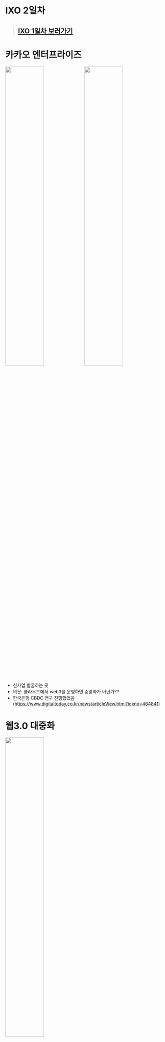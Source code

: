 # IXO 2일차

> ## [IXO 1일차 보러가기](../1/1일차.md)

# 카카오 엔터프라이즈
<img src="image.png" width="49%"><img src="image-1.png" width="49%">

- 신사업 발굴하는 곳
- 의문: 클라우드에서 web3를 운영하면 중앙화가 아닌가??
- 한국은행 CBDC 연구 진행했었음 (https://www.digitaltoday.co.kr/news/articleView.html?idxno=464841)


# 웹3.0 대중화
<img src="image-2.png" width="49%">


# 자율 AI 생태계로
<img src="image-3.png" width="49%"><img src="image-4.png" width="49%">

- Ai를 위한 인터넷 구축이 필요하다
- Search의 단계(keyword: 키워드 중심 검색, zero: 커서 올려놓으면 검색할것 추천해줌, predictive: 검색하기 전에 미리 예측해서 결과를 전달, generative: 검색이 아닌 생성형AI가 사용자를 고려하며 결과 도출)

# web3 on telegram
<img src="image-5.png" width="49%">

- Ton coin을 텔레그램 앱 안에서 사용할 수 있음 wallet

# FOBL
<img src="image-6.png" width="49%"><img src="image-7.png" width="49%">

- 가상자산 거래소

# web3 도입방안
<img src="image-8.png" width="49%"><img src="image-9.png" width="49%"><img src="image-10.png" width="49%"><img src="image-11.png" width="49%"><img src="image-12.png" width="49%"><img src="image-13.png" width="49%">

> INF cryptolab
- 기업에겐 web3가 새로운 고객을 확보하는 비즈니스 목적 (세계 1/2 대기업이 프로젝트 생성)
- 기업은 대부분 NFT로 프로젝트를 시작
- 사회적 효용은 서로간의 신뢰가 필요 (web2: 플랫폼화, web3: )
- 플랫폼의 한계점: 횡포, 거래량, 제한
- Web3 플랫폼의 장점: 소비자가 스스로 생산자가 되어(책임과 보상) 생태계 구축을 더 책임있음
- web3 비즈니스: 비즈니스 구조를 바꿀 수 있으므로 과열된 web2 시장에 도전할 수 있음

# HashKey
<img src="image-14.png" width="49%">

- 유저 자산 분리 등 법률이 세계적으로 구체적으로 되고 있고, 홍콩, 한국. 미국이 빠름
- Stable coin 의 자본 유입이 큰 상황
- 회사 소개: 토큰 기반 관련 사업 컨설팅+거래소도 운영
- 전체적인 우상향 예측, 트럼프는 코인 우호적, 조만간 금리 인하 등으로 자산이 암호화폐로 들어갈 예상

# BNB chain
<img src="image-15.png" width="49%"><img src="image-16.png" width="49%">

- 빌더 사용자 생태계
- 온체인 데이터 간소화
- BNB체인 연동

# Moonshot
<img src="image-17.png" width="49%">

- 시장 트렌드 분석


# 단어
- sovereign: 독립적인
- MAU: Monthly Active Users
- OCT(Over The Counter): 주식/채권 등 비공식 거래


# 느낀점
컨설팅 회사인 INF cryptolab의 오태민님 발표가 인상깊어서 관련 내용으로 친구와 길을 걸으면서 여러 대화를 했다. web3는 중소기업에게 대기업으로 과열된 시장을 파고들 수 있는 괜찮은 방법이라고 소개하면서 근거로 생태계의 플랫폼 구축/동작 비용을 기업이 온전히 부담하는것이 아닌, 네트워크에게 부담하므로서 수수료를 낮추며 진입할 수 있다는 것이었다. 여기서 의문이 들었다. 비용에는 단순 돈이 아닌 사용자 경험(시간)들도 포함되므로 분산환경에서 비용 절감이 확실하게 될까??
- 친구랑 대화하면서 친구도 그렇지만, 내 생각에도 web2의 시장이 완전히 없어지고 web3으로 넘어가는것이 아닌, 융합된 상태로 갈 것 같다는 생각을 했다.
